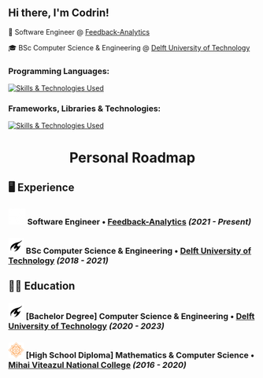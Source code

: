 <h2> Hi there, I'm Codrin!
</h2>

:briefcase: Software Engineer @ [Feedback-Analytics](https://feedback-analytics.com/)
<br>

:mortar_board: BSc Computer Science & Engineering @ [Delft University of Technology](https://www.tudelft.nl/en/)

### Programming Languages:
[![Skills & Technologies Used](https://skillicons.dev/icons?i=ts,python,java,scala,cpp)](https://skillicons.dev)

### Frameworks, Libraries & Technologies:
[![Skills & Technologies Used](https://skillicons.dev/icons?i=react,nextjs,postgres,nodejs,docker,tailwind,prisma,vercel,angular)](https://skillicons.dev)


<h1 style="text-align: center"> Personal Roadmap </h1>

## :desktop_computer: Experience 
### ![FA](/images/fa-logo.png) Software Engineer • [Feedback-Analytics](https://feedback-analytics.com/)  *(2021 - Present)*

### ![TU Delft](/images/tudelft-logo.png) BSc Computer Science & Engineering • [Delft University of Technology](https://www.tudelft.nl/en/) *(2018 - 2021)*

## :man_student: Education
### ![TU Delft](/images/tudelft-logo.png) [Bachelor Degree] Computer Science & Engineering • [Delft University of Technology](https://www.tudelft.nl/en/) *(2020 - 2023)*
### ![CNMV](/images/cnmv-logo.png) [High School Diploma] Mathematics & Computer Science • [Mihai Viteazul National College](https://www.cnmv.ro/) *(2016 - 2020)*




